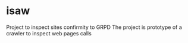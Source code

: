 # isaw
Project to inspect sites confirmity to GRPD
The project is prototype of a crawler to inspect web pages calls 
